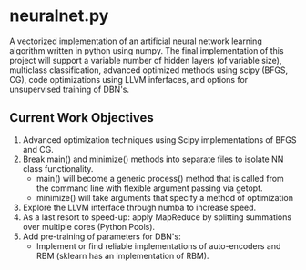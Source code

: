 # neuralnet.py

A vectorized implementation of an artificial neural network learning algorithm written in python using numpy.  The final implementation of this project will support a variable number of hidden layers (of variable size), multiclass classification, advanced optimized methods using scipy (BFGS, CG), code optimizations using LLVM inferfaces, and options for unsupervised training of DBN's.

## Current Work Objectives
<ol>
<li>Advanced optimization techniques using Scipy implementations of BFGS and CG.</li>
<li>Break main() and minimize() methods into separate files to isolate NN class functionality.
  <ul>
  <li>main() will become a generic process() method that is called from the command line with flexible argument passing via getopt.</li>
  <li>minimize() will take arguments that specify a method of optimization</li>
</ul></li>
<li>Explore the LLVM interface through numba to increase speed.</li>
<li>As a last resort to speed-up: apply MapReduce by splitting summations over multiple cores (Python Pools).</li>
<li>Add pre-training of parameters for DBN's:
  <ul>
    <li>Implement or find reliable implementations of auto-encoders and RBM (sklearn has an implementation of RBM).</li>
  </ul></li>
